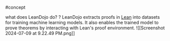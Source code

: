 #concept 

what does LeanDojo do?
?
LeanDojo extracts proofs in [Lean](https://leanprover.github.io/) into datasets for training machine learning models. It also enables the trained model to prove theorems by interacting with Lean's proof environment.
![[Screenshot 2024-07-09 at 9.22.49 PM.png]]
<!--SR:!2024-10-07,40,290-->